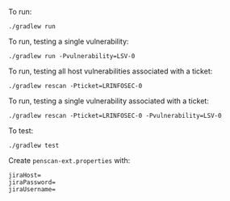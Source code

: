 To run:

```./gradlew run```

To run, testing a single vulnerability:

```./gradlew run -Pvulnerability=LSV-0```

To run, testing all host vulnerabilities associated with a ticket:

```./gradlew rescan -Pticket=LRINFOSEC-0```

To run, testing a single vulnerability associated with a ticket:

```./gradlew rescan -Pticket=LRINFOSEC-0 -Pvulnerability=LSV-0```

To test:

```./gradlew test```

Create ```penscan-ext.properties``` with:
```
jiraHost=
jiraPassword=
jiraUsername=
```